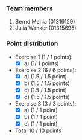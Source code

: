 ### Team members
1. Bernd Menia  (01316129)
2. Julia Wanker (01315695) 

### Point distribution
- Exercise 1 (1 / 1 points):
  - [x] a) (1/ 1 points)

- Exercise 2 (6 / 6 points):
  - [x] a) (1.5 / 1.5 point)
  - [x] b) (1.5 / 1.5 points)
  - [x] c) (1.5 / 1.5 point)
  - [x] d) (1.5 / 1.5 points)
  
- Exercise 3 (3 / 3 points):
  - [x] a) (1 / 1 point)
  - [x] b) (1 / 1 point)
  - [x] c) (1 / 1 point)
 
- Total 10 / 10 points
